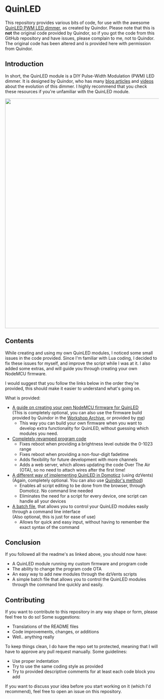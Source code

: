 # QuinLED
This repository provides various bits of code, for use with the awesome [QuinLED PWM LED dimmer](http://blog.quindorian.org/2016/07/esp8266-lighting-revisit-and-history-of-quinled.html/), as created by Quindor. Please note that this is **not** the original code provided by Quindor, so if you got the code from this GitHub repository and have issues, please complain to me, not to Quindor. The original code has been altered and is provided here with permission from Quindor.

## Introduction
In short, the QuinLED module is a DIY Pulse-Width Modulation (PWM) LED dimmer. It is designed by Quindor, who has many [blog articles](http://blog.quindorian.org/2016/07/esp8266-lighting-revisit-and-history-of-quinled.html/) and [videos](https://www.youtube.com/playlist?list=PL4b74vD-Uo-NrEv0RkJdh8M4dz8zxxMBb) about the evolution of this dimmer. I highly recommend that you check these resources if you're unfamiliar with the QuinLED module.

<p align="center"><img src="misc/images/QuinLED.png" width="750"></p>

## Contents
While creating and using my own QuinLED modules, I noticed some small issues in the code provided. Since I'm familiar with Lua coding, I decided to fix these issues for myself, and improve the script while I was at it. I also added some extras, and will guide you through creating your own NodeMCU firmware.

I would suggest that you follow the links below in the order they're provided, this should make it easier to understand what's going on.

What is provided:
- [A guide on creating your own NodeMCU firmware for QuinLED](NodeMCU%20Firmware/README.md)  
  (This is completely optional, you can also use the firmware build provided by Quindor in the [Workshop Archive](http://blog.quindorian.org/2016/09/esp8266-led-lighting-setting-voltage-and-flashing-nodemcu.html/), or provided by [me](NodeMCU%20Firmware/nodemcu-master-6-modules-2018-05-18-18-09-02-integer.bin))
  - This way you can build your own firmware when you want to develop extra functionality for QuinLED, without guessing which modules you need.
- [Completely revamped program code](Program%20code/README.md)
  - Fixes reboot when providing a brightness level outside the 0-1023 range
  - Fixes reboot when providing a non-four-digit fadetime
  - Adds flexibility for future development with more channels
  - Adds a web server, which allows updating the code Over The Air (OTA), so no need to attach wires after the first time!
- [A different way of implementing QuinLED in Domoticz](Domoticz/README.md) (using dzVents)  
  (Again, completely optional. You can also use [Quindor's method](http://blog.quindorian.org/2017/02/esp8266-led-lighting-using-quinled-with-domoticz.html/))
  - Enables all script editing to be done from the browser, through Domoticz. No command line needed
  - Eliminates the need for a script for every device, one script can handle all your devices
- [A batch file](Batch%20file/README.md), that allows you to control your QuinLED modules easily through a command line interface  
  (Also optional, this is just for ease of use)
  - Allows for quick and easy input, without having to remember the exact syntax of the command

## Conclusion
If you followed all the readme's as linked above, you should now have:
- A QuinLED module running my custom firmware and program code
- The ability to change the program code OTA
- An easy way to add new modules through the dzVents scripts
- A simple batch file that allows you to control the QuinLED modules through the command line quickly and easily.

## Contributing
If you want to contribute to this repository in any way shape or form, please feel free to do so! Some suggestions:
- Translations of the README files
- Code improvements, changes, or additions
- Well.. anything really

To keep things clean, I do have the repo set to protected, meaning that I will have to approve any pull request manually. Some guidelines:
- Use proper indentation
- Try to use the same coding style as provided
- Try to provided descriptive comments for at least each code block you add

If you want to discuss your idea before you start working on it (which I'd recommend), feel free to open an issue on this repository.